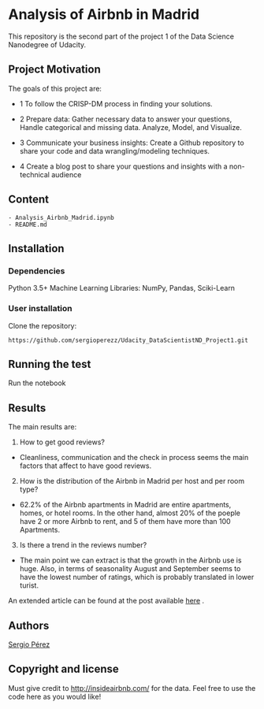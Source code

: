 # Analysis of Airbnb in Madrid

This repository is the second part of the project 1 of the Data Science Nanodegree of Udacity.

## Project Motivation

The goals of this project are:

- 1 To follow the CRISP-DM process in finding your solutions.

- 2 Prepare data: Gather necessary data to answer your questions, Handle categorical and missing data. Analyze, Model, and Visualize.

- 3 Communicate your business insights: Create a Github repository to share your code and data wrangling/modeling techniques.

- 4 Create a blog post to share your questions and insights with a non-technical audience

## Content
```
- Analysis_Airbnb_Madrid.ipynb
- README.md
```

## Installation
### Dependencies
Python 3.5+
Machine Learning Libraries: NumPy, Pandas, Sciki-Learn

### User installation
Clone the repository:
```
https://github.com/sergioperezz/Udacity_DataScientistND_Project1.git
```
## Running the test
Run the notebook

## Results

The main results are:

1) How to get good reviews?

- Cleanliness, communication and the check in process seems the main factors that affect to have good reviews.

2) How is the distribution of the Airbnb in Madrid per host and per room type?

- 62.2% of the Airbnb apartments in Madrid are entire apartments, homes, or hotel rooms. In the other hand, almost 20% of the poeple have 2 or more Airbnb to rent, and 5 of them have more than 100 Apartments.

3) Is there a trend in the reviews number?
- The main point we can extract is that the growth in the Airbnb use is huge. Also, in terms of seasonality August and September seems to have the lowest number of ratings, which is probably translated in lower turist.


An extended article can be found at the post available [here](https://medium.com/@sergio.perezcarriche/analysis-of-airbnb-in-madrid-5c08e22186ce) .

## Authors
[Sergio Pérez](https://github.com/sergioperezz)

## Copyright and license

Must give credit to http://insideairbnb.com/ for the data. Feel free to use the code here as you would like!
